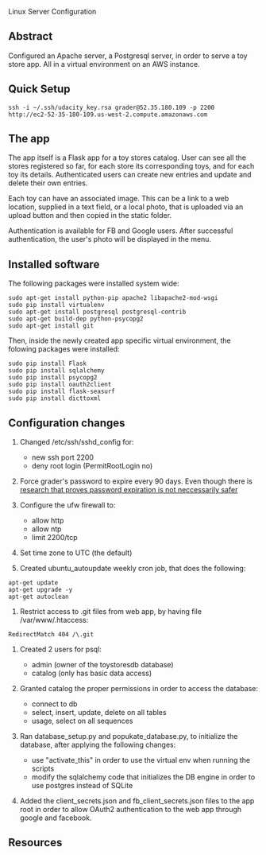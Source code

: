 Linux Server Configuration

## Abstract
Configured an Apache server, a Postgresql server, in order to serve a toy store app.
All in a virtual environment on an AWS instance.

## Quick Setup
```
ssh -i ~/.ssh/udacity_key.rsa grader@52.35.180.109 -p 2200
http://ec2-52-35-180-109.us-west-2.compute.amazonaws.com
```

## The app
The app itself is a Flask app for a toy stores catalog.
User can see all the stores registered so far, for each store its corresponding 
toys, and for each toy its details. Authenticated users can create new entries 
and update and delete their own entries. 

Each toy can have an associated image. This can be a link to a web location,
supplied in a text field, or a local photo, that is uploaded via an upload 
button and then copied in the static folder.

Authentication is available for FB and Google users. After successful 
authentication, the user's photo will be displayed in the menu.


## Installed software
The following packages were installed system wide:
```
sudo apt-get install python-pip apache2 libapache2-mod-wsgi
sudo pip install virtualenv
sudo apt-get install postgresql postgresql-contrib
sudo apt-get build-dep python-psycopg2
sudo apt-get install git
```

Then, inside the newly created app specific virtual environment, 
the folowing packages were installed:
```
sudo pip install Flask
sudo pip install sqlalchemy
sudo pip install psycopg2
sudo pip install oauth2client
sudo pip install flask-seasurf
sudo pip install dicttoxml
```

## Configuration changes
1. Changed /etc/ssh/sshd_config for:
   - new ssh port 2200
   - deny root login (PermitRootLogin no)

1. Force grader's password to expire every 90 days. Even though there
is [research that proves password expiration is not neccessarily safer][1]

1. Configure the ufw firewall to:
   - allow http
   - allow ntp
   - limit 2200/tcp

1. Set time zone to UTC (the default)

1. Created ubuntu_autoupdate weekly cron job, that does the following:
```
apt-get update 
apt-get upgrade -y 
apt-get autoclean
```

1. Restrict access to .git files from web app, by having file /var/www/.htaccess:
```
RedirectMatch 404 /\.git
```

1. Created 2 users for psql: 
   - admin (owner of the toystoresdb database)
   - catalog (only has basic data access)

1. Granted catalog the proper permissions in order to access the database:
   - connect to db
   - select, insert, update, delete on all tables
   - usage, select on all sequences

1. Ran database_setup.py and popukate_database.py, to initialize the database, after
applying the following changes:
   - use "activate_this" in order to use the virtual env when running the scripts
   - modify the sqlalchemy code that initializes the DB engine in order to use postgres instead of SQLite

1. Added the client_secrets.json and fb_client_secrets.json files to the app root
in order to allow OAuth2 authentication to the web app through google and facebook.


## Resources
[1]: http://www.cs.unc.edu/~fabian/papers/PasswordExpire.pdf
[2]: https://www.digitalocean.com/community/tutorials/how-to-deploy-a-flask-application-on-an-ubuntu-vps
[3]: https://www.digitalocean.com/community/tutorials/how-to-install-and-use-postgresql-on-ubuntu-14-04
[4]: https://www.digitalocean.com/community/tutorials/how-to-use-roles-and-manage-grant-permissions-in-postgresql-on-a-vps--2
[5]: https://www.digitalocean.com/community/tutorials/how-to-secure-postgresql-on-an-ubuntu-vps
[6]: http://dba.stackexchange.com/questions/33943/granting-access-to-all-tables-for-a-user

